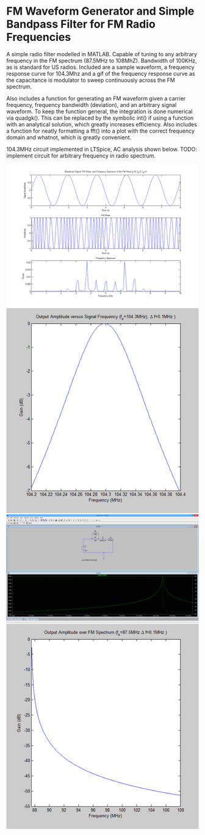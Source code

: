FM Waveform Generator and Simple Bandpass Filter for FM Radio Frequencies
===========================================================================


A simple radio filter modelled in MATLAB. Capable of tuning to any arbitrary frequency in the FM spectrum (87.5MHz to 108MhZ). Bandwidth of 100KHz, as is standard for US radios. Included are a sample waveform, a frequency response curve for 104.3Mhz and a gif of the frequency response curve as the capacitance is modulator to sweep continuously across the FM spectrum.

Also includes a function for generating an FM waveform given a carrier frequency, frequency bandwidth (deviation), and an arbitrary signal waveform. To keep the function general, the integration is done numerical via quadgk(). This can be replaced by the symbolic int() if using a function with an analytical solution, which greatly increases efficiency. Also includes a function for neatly formatting a fft() into a plot with the correct frequency domain and whatnot, which is greatly convenient. 

104.3MHz circuit implemented in LTSpice, AC analysis shown below. TODO: implement circuit for arbitrary frequency in radio spectrum. 


![](FM.png?raw=true)
![](response.gif?raw=true)
![](Radio.png?raw=true)
![](sweep.gif?raw=true)